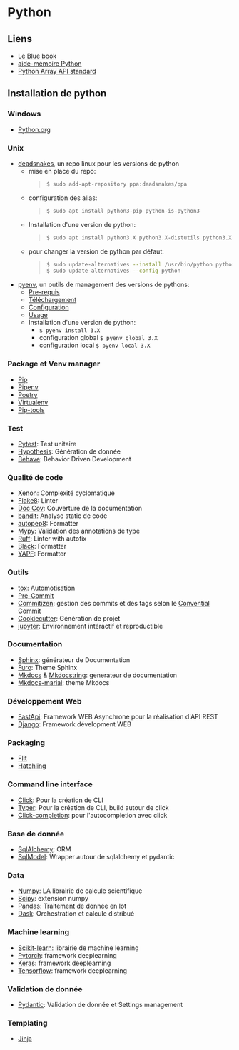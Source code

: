 # Python

## Liens

- [Le Blue book](https://lyz-code.github.io/blue-book/)
- [aide-mémoire Python](https://www.pythoncheatsheet.org/)
- [Python Array API standard](https://data-apis.org/array-api/2022.12/)

## Installation de python

### Windows

- [Python.org](https://www.python.org/downloads/)

### Unix
- [deadsnakes](https://github.com/deadsnakes), un repo linux pour les versions de python
  - mise en place du repo:
    > ```bash
    > $ sudo add-apt-repository ppa:deadsnakes/ppa
    > ```
  - configuration des alias:
    > ```bash
    > $ sudo apt install python3-pip python-is-python3
    > ```
  - Installation d'une version de python:
    > ```bash
    > $ sudo apt install python3.X python3.X-distutils python3.X-dev
    > ```
  - pour changer la version de python par défaut:
    > ```bash
    > $ sudo update-alternatives --install /usr/bin/python python /usr/bin/python3.X 1
    > $ sudo update-alternatives --config python
    > ```
- [pyenv](https://github.com/pyenv/pyenv), un outils de management des versions de pythons:
  - [Pre-requis](https://github.com/pyenv/pyenv/wiki#suggested-build-environment)
  - [Téléchargement](https://github.com/pyenv/pyenv#basic-github-checkout)
  - [Configuration](https://github.com/pyenv/pyenv#set-up-your-shell-environment-for-pyenv)
  - [Usage](https://github.com/pyenv/pyenv/wiki#suggested-build-environment)
  - Installation d'une version de python:
    -  `$ pyenv install 3.X`
    - configuration global `$ pyenv global 3.X`
    - configuration local `$ pyenv local 3.X`

### Package et Venv manager

- [Pip](https://pypi.org/project/pip/)
- [Pipenv](https://pipenv.pypa.io/en/latest/)
- [Poetry](https://python-poetry.org/)
- [Virtualenv](https://virtualenv.pypa.io/en/latest/)
- [Pip-tools](https://github.com/jazzband/pip-tools)

### Test

- [Pytest](https://docs.pytest.org/en/7.2.x/): Test unitaire
- [Hypothesis](https://hypothesis.readthedocs.io/en/latest/): Génération de donnée
- [Behave](https://behave.readthedocs.io/en/stable/): Behavior Driven Development

### Qualité de code

- [Xenon](https://readthedocs.org/projects/xenon/): Complexité cyclomatique
- [Flake8](https://flake8.pycqa.org/en/latest/): Linter
- [Doc Cov](https://pypi.org/project/doc-cov/): Couverture de la documentation
- [bandit](https://bandit.readthedocs.io/en/latest/): Analyse static de code
- [autopep8](https://pypi.org/project/autopep8/): Formatter
- [Mypy](https://mypy.readthedocs.io/en/stable/): Validation des annotations de type
- [Ruff](https://beta.ruff.rs/docs/): Linter with autofix
- [Black](https://pypi.org/project/black/): Formatter
- [YAPF](https://github.com/google/yapf): Formatter

### Outils

- [tox](https://tox.wiki/en/latest/): Automotisation
- [Pre-Commit](https://pre-commit.com/)
- [Commitizen](https://commitizen-tools.github.io/commitizen/): gestion des commits et des tags selon le [Convential Commit](https://www.conventionalcommits.org/en/v1.0.0/)
- [Cookiecutter](https://cookiecutter.readthedocs.io/en/stable/): Génération de projet
- [jupyter](https://docs.jupyter.org/en/latest/): Environnement intéractif et reproductible

### Documentation

- [Sphinx](https://www.sphinx-doc.org/en/master/): générateur de Documentation
- [Furo](https://pradyunsg.me/furo/): Theme Sphinx
- [Mkdocs](https://www.mkdocs.org/) & [Mkdocstring](https://mkdocstrings.github.io/): generateur de documentation
- [Mkdocs-marial](https://squidfunk.github.io/mkdocs-material/getting-started/): theme Mkdocs

### Développement Web

- [FastApi](https://fastapi.tiangolo.com/): Framework WEB Asynchrone pour la réalisation d'API REST
- [Django](https://www.djangoproject.com/): Framework dévelopment WEB

### Packaging

- [Flit](https://flit.pypa.io/en/stable/)
- [Hatchling](https://pypi.org/project/hatchling)

### Command line interface

- [Click](https://click.palletsprojects.com/en/8.1.x/): Pour la création de CLI
- [Typer](https://typer.tiangolo.com/): Pour la création de CLI, build autour de click
- [Click-completion](https://github.com/click-contrib/click-completion): pour l'autocompletion avec click

### Base de donnée

- [SqlAlchemy](https://www.sqlalchemy.org/): ORM
- [SqlModel](https://sqlmodel.tiangolo.com/): Wrapper autour de sqlalchemy et pydantic

### Data

- [Numpy](https://numpy.org/): LA librairie de calcule scientifique
- [Scipy](https://scipy.org/): extension numpy
- [Pandas](https://pandas.pydata.org/): Traitement de donnée en lot
- [Dask](https://www.dask.org/): Orchestration et calcule distribué

### Machine learning

- [Scikit-learn](https://scikit-learn.org/stable/): librairie de machine learning
- [Pytorch](https://pytorch.org/): framework deeplearning
- [Keras](https://keras.io/): framework deeplearning
- [Tensorflow](https://www.tensorflow.org/): framework deeplearning

### Validation de donnée

- [Pydantic](https://docs.pydantic.dev/): Validation de donnée et Settings management

### Templating

- [Jinja](https://jinja.palletsprojects.com/en/3.1.x/)
